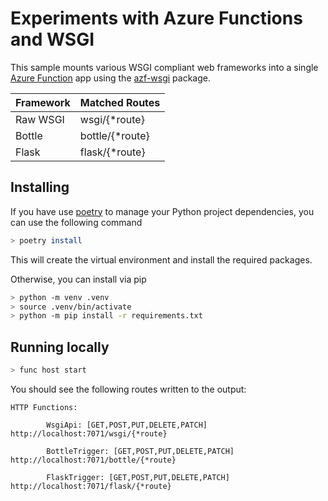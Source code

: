 # Experiments with Azure Functions and WSGI

This sample mounts various WSGI compliant web frameworks into a single [Azure Function](https://docs.microsoft.com/azure/azure-functions/functions-reference-python?WT.mc_id=academic-0000-cephilli) app using the [azf-wsgi](https://github.com/vtbassmatt/azf-wsgi) package.

| Framework | Matched Routes   |
| --------- | ---------------- |
| Raw WSGI  | wsgi/{\*route}   |
| Bottle    | bottle/{\*route} |
| Flask     | flask/{\*route}  |

## Installing

If you have use [poetry](https://poetry.eustace.io) to manage your Python project dependencies, you can use the following command

```bash
> poetry install
```

This will create the virtual environment and install the required packages.

Otherwise, you can install via pip

```bash
> python -m venv .venv
> source .venv/bin/activate
> python -m pip install -r requirements.txt
```

## Running locally

```bash
> func host start
```

You should see the following routes written to the output:

```
HTTP Functions:

        WsgiApi: [GET,POST,PUT,DELETE,PATCH] http://localhost:7071/wsgi/{*route}

        BottleTrigger: [GET,POST,PUT,DELETE,PATCH] http://localhost:7071/bottle/{*route}

        FlaskTrigger: [GET,POST,PUT,DELETE,PATCH] http://localhost:7071/flask/{*route}
```
